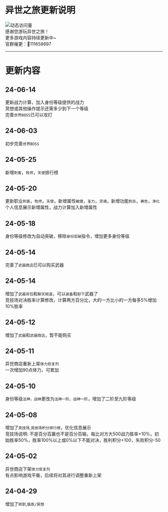 # 异世之旅更新说明
![动态访问量](https://count.kjchmc.cn/get/@Tloml-Starry-异世之旅?theme=rule34)  
感谢您游玩异世之旅！  
更多游戏内容持续更新中~  
官群催更：🐧111658697

---
# 更新内容

## 24-06-14
更新战力计算，加入身份等级提供的战力  
冥想或其他操作提示还需多少到下一个等级  
完善`世界BOSS`已可以攻打
## 24-06-03
初步完善`世界BOSS`
## 24-05-25
新增`刺客`，`牧师`，`天使`排行榜
## 24-05-20
更新职业`刺客`，`牧师`，`天使`，新增属性`敏捷`，`圣力`，`灵魂`，新增功能`刺杀`，`祷告`，`净化`  
个人信息展示新增属性，战力计算加入新增属性
## 24-05-18
身份等级修改为自动突破，移除`身份突破`指令，增加更多身份等级
## 24-05-14
完善了`武器商店`已可以购买武器
## 24-05-14
增加了`武器背包`和`聊天频道`，可以`装备`和`卸下`武器了  
竞技场对决胜率计算修改，计算两方百分比，大的一方比小的一方每多5%增加10%胜率
## 24-05-12
增加了`武器`和`武器商店`，暂不能购买
## 24-05-11
异世商店重新上架`体力恢复剂`  
一次增加90点体力，可累加
## 24-05-10
身份等级`法神，战神`更改为`法神一阶，战神一阶`，增加了二阶至九阶等级
## 24-05-08
增加了`竞技场`,`竞技场积分排行榜`，优化信息展示  
竞技场说明: 不是百分百赢也不是百分百输，每比对方大500战力胜率+10%，初始胜率50%，胜率100%以上或0%以下不能对决，胜利积分+100，失败积分-50
## 24-05-02
异世商店下架`体力恢复剂`  
有点影响游戏平衡，后续将对其进行调整重新上架
## 24-04-29
增加了`转职`,`锻炼/冥想`
